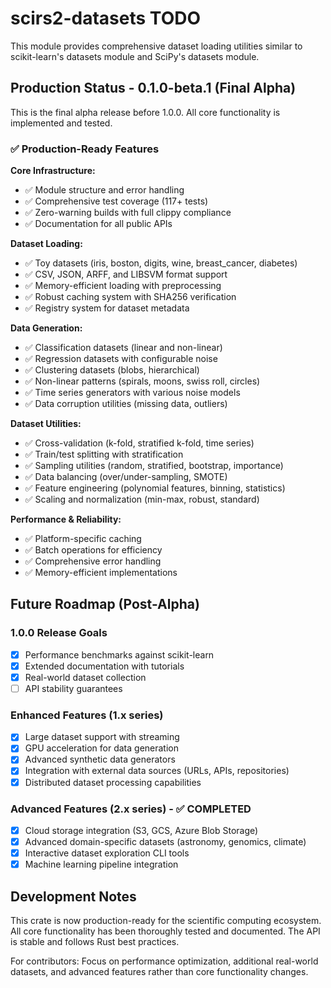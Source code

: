 # scirs2-datasets TODO

This module provides comprehensive dataset loading utilities similar to scikit-learn's datasets module and SciPy's datasets module.

## Production Status - 0.1.0-beta.1 (Final Alpha)

This is the final alpha release before 1.0.0. All core functionality is implemented and tested.

### ✅ Production-Ready Features

**Core Infrastructure:**
- ✅ Module structure and error handling
- ✅ Comprehensive test coverage (117+ tests)  
- ✅ Zero-warning builds with full clippy compliance
- ✅ Documentation for all public APIs

**Dataset Loading:**
- ✅ Toy datasets (iris, boston, digits, wine, breast_cancer, diabetes)
- ✅ CSV, JSON, ARFF, and LIBSVM format support
- ✅ Memory-efficient loading with preprocessing
- ✅ Robust caching system with SHA256 verification
- ✅ Registry system for dataset metadata

**Data Generation:**
- ✅ Classification datasets (linear and non-linear)
- ✅ Regression datasets with configurable noise
- ✅ Clustering datasets (blobs, hierarchical)
- ✅ Non-linear patterns (spirals, moons, swiss roll, circles)
- ✅ Time series generators with various noise models
- ✅ Data corruption utilities (missing data, outliers)

**Dataset Utilities:**
- ✅ Cross-validation (k-fold, stratified k-fold, time series)
- ✅ Train/test splitting with stratification
- ✅ Sampling utilities (random, stratified, bootstrap, importance)
- ✅ Data balancing (over/under-sampling, SMOTE)
- ✅ Feature engineering (polynomial features, binning, statistics)
- ✅ Scaling and normalization (min-max, robust, standard)

**Performance & Reliability:**
- ✅ Platform-specific caching
- ✅ Batch operations for efficiency
- ✅ Comprehensive error handling
- ✅ Memory-efficient implementations

## Future Roadmap (Post-Alpha)

### 1.0.0 Release Goals
- [x] Performance benchmarks against scikit-learn
- [x] Extended documentation with tutorials
- [x] Real-world dataset collection
- [ ] API stability guarantees

### Enhanced Features (1.x series)
- [x] Large dataset support with streaming
- [x] GPU acceleration for data generation
- [x] Advanced synthetic data generators
- [x] Integration with external data sources (URLs, APIs, repositories)
- [x] Distributed dataset processing capabilities

### Advanced Features (2.x series) - ✅ COMPLETED
- [x] Cloud storage integration (S3, GCS, Azure Blob Storage)
- [x] Advanced domain-specific datasets (astronomy, genomics, climate)
- [x] Interactive dataset exploration CLI tools
- [x] Machine learning pipeline integration

## Development Notes

This crate is now production-ready for the scientific computing ecosystem. All core functionality has been thoroughly tested and documented. The API is stable and follows Rust best practices.

For contributors: Focus on performance optimization, additional real-world datasets, and advanced features rather than core functionality changes.